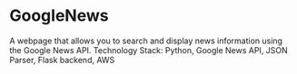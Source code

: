 # GoogleNews
 A webpage that allows you to search and display news information using the Google News API.
 Technology Stack: Python, Google News API, JSON Parser, Flask backend, AWS 
